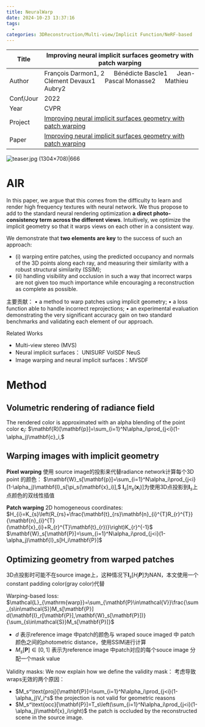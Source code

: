 ```yaml
---
title: NeuralWarp
date: 2024-10-23 13:37:16
tags:
  - 
categories: 3DReconstruction/Multi-view/Implicit Function/NeRF-based
---
```


| Title     | Improving neural implicit surfaces geometry with patch warping                                                 |
| --------- | -------------------------------------------------------------------------------------------------------------- |
| Author    | François Darmon1, 2   Bénédicte Bascle1   Jean-Clément Devaux1   Pascal Monasse2   Mathieu Aubry2              |
| Conf/Jour | 2022                                                                                                           |
| Year      | CVPR                                                                                                           |
| Project   | [Improving neural implicit surfaces geometry with patch warping](https://imagine.enpc.fr/~darmonf/NeuralWarp/) |
| Paper     | [Improving neural implicit surfaces geometry with patch warping](https://arxiv.org/pdf/2112.09648)             |

![teaser.jpg (1304×708)|666](https://imagine.enpc.fr/~darmonf/NeuralWarp/teaser.jpg)

<!-- more -->

# AIR

In this paper, we argue that this comes from the difficulty to learn and render high frequency textures with neural network. We thus propose to add to the standard neural rendering optimization **a direct photo-consistency term across the different views**. Intuitively, we optimize the implicit geometry so that it warps views on each other in a consistent way.

We demonstrate that **two elements are key** to the success of such an approach: 
- (i) warping entire patches, using the predicted occupancy and normals of the 3D points along each ray, and measuring their similarity with a robust structural similarity (SSIM); 
- (ii) handling visibility and occlusion in such a way that incorrect warps are not given too much importance while encouraging a reconstruction as complete as possible.

主要贡献：
• a method to warp patches using implicit geometry;
• a loss function able to handle incorrect reprojections;
• an experimental evaluation demonstrating the very significant accuracy gain on two standard benchmarks and validating each element of our approach.

Related Works
- Multi-view stereo (MVS)
- Neural implicit surfaces： UNISURF VolSDF NeuS
- Image warping and neural implicit surfaces：MVSDF 

# Method

## Volumetric rendering of radiance field

The rendered color is approximated with an alpha blending of the point color $\mathbf{c}_{i}$:
$\mathbf{R}[\mathbf{p}]=\sum_{i=1}^N\alpha_i\prod_{j<i}(1-\alpha_j)\mathbf{c}_i,$

## Warping images with implicit geometry

**Pixel warping**
使用 source image的投影来代替radiance network计算每个3D point 的颜色：
$\mathbf{W}_s[\mathbf{p}]=\sum_{i=1}^N\alpha_i\prod_{j<i}(1-\alpha_j)\mathbf{I}_s[\pi_s(\mathbf{x}_i)],$
$\mathbf{I}_s[\pi_s(\mathbf{x}_i)]$为使用3D点投影到$\mathbf{I}_{s}$上点颜色的双线性插值

**Patch warping**
2D homogeneous coordinates: $H_{i}=K_{s}\left(R_{rs}+\frac{\mathbf{t}_{rs}\mathbf{n}_{i}^{T}R_{r}^{T}}{\mathbf{n}_{i}^{T}(\mathbf{x}_{i}+R_{r}^{T}\mathbf{t}_{r})}\right)K_{r}^{-1}$
$\mathbf{W}_s[\mathbf{P}]=\sum_{i=1}^N\alpha_i\prod_{j<i}(1-\alpha_j)\mathbf{I}_s[H_i\mathbf{P}]$

## Optimizing geometry from warped patches

3D点投影时可能不在source image上，这种情况下$\mathbf{I}_s[H_i\mathbf{P}]$为NAN，本文使用一个constant padding color(gray color)代替

Warping-based loss:
$\mathcal{L}_{\mathrm{warp}}=\sum_{\mathbf{P}\in\mathcal{V}}\frac{\sum_{s\in\mathcal{S}}M_s[\mathbf{P}] d(\mathbf{I}_r[\mathbf{P}],\mathbf{W}_s[\mathbf{P}])}{\sum_{s\in\mathcal{S}}M_s[\mathbf{P}]}$
- $d$ 表示reference image 中patch的颜色与 wraped souce imaged 中 patch 颜色之间的photometric distance，使用SSIM进行计算
- $M_s[\mathbf{P}]\in[0,1]$ 表示为reference image 中patch对应的每个souce image 分配一个mask value

Validity masks: We now explain how we define the validity mask：
考虑导致wraps无效的两个原因：
- $M_s^\text{proj}[\mathbf{P}]=\sum_{i=1}^N\alpha_i\prod_{j<i}(1-\alpha_j)V_i^s$ the projection is not valid for geometric
reasons
- $M_s^\text{occ}[\mathbf{P}]=T_s\left(\sum_{i=1}^N\alpha_i\prod_{j<i}(1-\alpha_j)\mathbf{x}_i\right)$ the patch is occluded by the reconstructed scene in the source image.

